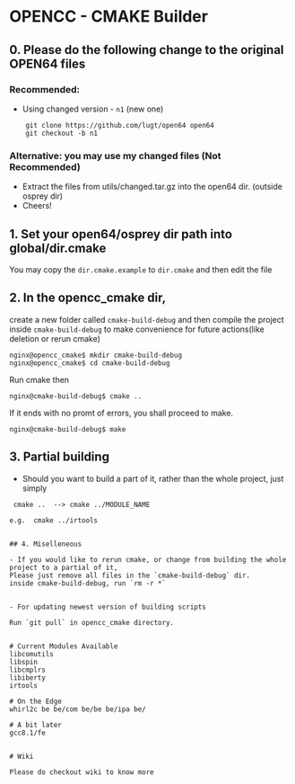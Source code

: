 # OPENCC - CMAKE Builder


## 0. Please do the following change to the original OPEN64 files

### Recommended:

- Using changed version - `n1` (new one)

```
    git clone https://github.com/lugt/open64 open64
    git checkout -b n1
```    

### Alternative: you may use my changed files (Not Recommended)
- Extract the files from utils/changed.tar.gz into the open64 dir. (outside osprey dir)
- Cheers!

## 1. Set your open64/osprey dir path into global/dir.cmake

You may copy the `dir.cmake.example` to `dir.cmake` and then edit the file


## 2. In the opencc_cmake dir,

create a new folder called `cmake-build-debug` and then compile the project inside `cmake-build-debug` to make convenience for future actions(like deletion or rerun cmake)

```
nginx@opencc_cmake$ mkdir cmake-build-debug
nginx@opencc_cmake$ cd cmake-build-debug
```

Run cmake then

```
nginx@cmake-build-debug$ cmake ..
```

If it ends with no promt of errors, you shall proceed to make.
```
nginx@cmake-build-debug$ make
```

## 3. Partial building
- Should you want to build a part of it, rather than the whole project, just simply
```
 cmake ..  --> cmake ../MODULE_NAME

e.g.  cmake ../irtools


## 4. Miselleneous

- If you would like to rerun cmake, or change from building the whole project to a partial of it,
Please just remove all files in the `cmake-build-debug` dir.
inside cmake-build-debug, run `rm -r *`


- For updating newest version of building scripts

Run `git pull` in opencc_cmake directory.


# Current Modules Available 
libcomutils
libspin
libcmplrs
libiberty
irtools

# On the Edge
whirl2c be be/com be/be be/ipa be/

# A bit later
gcc8.1/fe


# Wiki

Please do checkout wiki to know more